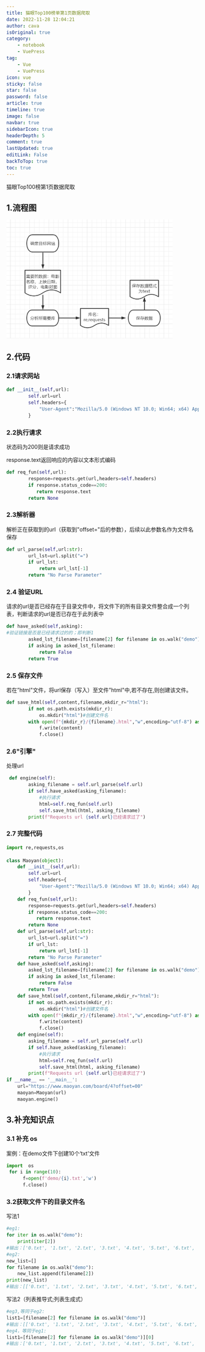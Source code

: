 ```yaml
---
title: 猫眼Top100榜单第1页数据爬取
date: 2022-11-28 12:04:21
author: cava
isOriginal: true
category: 
    - notebook
    - VuePress
tag:
    - Vue
    - VuePress
icon: vue
sticky: false
star: false
password: false
article: true
timeline: true
image: false
navbar: true
sidebarIcon: true
headerDepth: 5
comment: true
lastUpdated: true
editLink: False
backToTop: true
toc: true
---
```


猫眼Top100榜第1页数据爬取

## 1.流程图

<img src="../../TianMaoCrawl.assets/image-20221128134326418.png" alt="image-20221128134326418" style="zoom: 67%;" />

## 2.代码

### 2.1请求网站

```python
def __init__(self,url):
        self.url=url
        self.headers={
            "User-Agent":"Mozilla/5.0 (Windows NT 10.0; Win64; x64) AppleWebKit/537.36 (KHTML, like Gecko) Chrome/107.0.0.0 Safari/537.36"
        }    
```

### 2.2执行请求

状态码为200则是请求成功

response.text返回响应的内容以文本形式编码

```python
def req_fun(self,url):
        response=requests.get(url,headers=self.headers)
        if response.status_code==200:
           return response.text
        return None
```

### 2.3解析器

解析正在获取到的url（获取到"offset="后的参数），后续以此参数名作为文件名保存

```python
def url_parse(self,url:str):
        url_lst=url.split("=")
        if url_lst:
            return url_lst[-1]
        return "No Parse Parameter"
```

### 2.4 验证URL

请求的url是否已经存在于目录文件中，将文件下的所有目录文件整合成一个列表，判断请求的url是否已存在于此列表中

```python
def have_asked(self,asking):
#验证链接是否是已经请求过的的；即判断1
        asked_lst_filename=[filename[2] for filename in os.walk("demo")][0]
        if asking in asked_lst_filename:
            return False
        return True
```

### 2.5 保存文件

若在”html"文件，将url保存（写入）至文件”html"中,若不存在,则创建该文件。

```python
def save_html(self,content,filename,mkdir_r="html"):
        if not os.path.exists(mkdir_r):
            os.mkdir("html")#创建文件名
        with open(f"{mkdir_r}/{filename}.html","w",encoding="utf-8") as f:
            f.write(content)
            f.close()

```

### 2.6"引擎"

处理url

```python
 def engine(self):
        asking_filename = self.url_parse(self.url)
        if self.have_asked(asking_filename):
            #执行请求
            html=self.req_fun(self.url)
            self.save_html(html, asking_filename)
        print(f"Requests url {self.url}已经请求过了")
```

### 2.7 完整代码

```python
import re,requests,os

class Maoyan(object):
    def __init__(self,url):
        self.url=url
        self.headers={
            "User-Agent":"Mozilla/5.0 (Windows NT 10.0; Win64; x64) AppleWebKit/537.36 (KHTML, like Gecko) Chrome/107.0.0.0 Safari/537.36"
        }
    def req_fun(self,url):
        response=requests.get(url,headers=self.headers)
        if response.status_code==200:
           return response.text
        return None
    def url_parse(self,url:str):
        url_lst=url.split("=")
        if url_lst:
            return url_lst[-1]
        return "No Parse Parameter"
    def have_asked(self,asking):
        asked_lst_filename=[filename[2] for filename in os.walk("demo")][0]
        if asking in asked_lst_filename:
            return False
        return True
    def save_html(self,content,filename,mkdir_r="html"):
        if not os.path.exists(mkdir_r):
            os.mkdir("html")#创建文件名
        with open(f"{mkdir_r}/{filename}.html","w",encoding="utf-8") as f:
            f.write(content)
            f.close()
    def engine(self):
        asking_filename = self.url_parse(self.url)
        if self.have_asked(asking_filename):
            #执行请求
            html=self.req_fun(self.url)
            self.save_html(html, asking_filename)
        print(f"Requests url {self.url}已经请求过了")
if __name__ == '__main__':
    url="https://www.maoyan.com/board/4?offset=00"
    maoyan=Maoyan(url)
    maoyan.engine()
```

## 3.补充知识点

### 3.1 补充 os

案例：在demo文件下创建10个‘txt'文件

```python
import  os
 for i in range(10):
      f=open(f'demo/{i}.txt','w')
      f.close()
```

### 3.2获取文件下的目录文件名

写法1

```python
#eg1:
for iter in os.walk("demo"):
    print(iter[2])
#输出：['0.txt', '1.txt', '2.txt', '3.txt', '4.txt', '5.txt', '6.txt', '7.txt', '8.txt', '9.txt']
#eg2:
new_list=[]
for filename in os.walk("demo"):
    new_list.append(filename[2])
print(new_list)
#输出：[['0.txt', '1.txt', '2.txt', '3.txt', '4.txt', '5.txt', '6.txt', '7.txt', '8.txt', '9.txt']]
```

写法2（列表推导式;列表生成式）

 ```python
 #eg3,等同于eg2:
 list1=[filename[2] for filename in os.walk("demo")]
 #输出：[['0.txt', '1.txt', '2.txt', '3.txt', '4.txt', '5.txt', '6.txt', '7.txt', '8.txt', '9.txt']]
 #eg4，等同于eg1:
 list1=[filename[2] for filename in os.walk("demo")][0]
 #输出：['0.txt', '1.txt', '2.txt', '3.txt', '4.txt', '5.txt', '6.txt', '7.txt', '8.txt', '9.txt']
 ```


